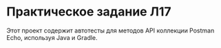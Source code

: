 # Практическое задание Л17

Этот проект содержит автотесты для методов API коллекции Postman Echo, используя Java и Gradle.


